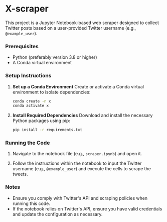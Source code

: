# X-scraper

This project is a Jupyter Notebook-based web scraper designed to collect Twitter posts based on a user-provided Twitter username (e.g., `@example_user`).

### Prerequisites

- Python (preferably version 3.8 or higher)
- A Conda virtual environment

### Setup Instructions

1. **Set up a Conda Environment**
   Create or activate a Conda virtual environment to isolate dependencies:
   ```bash
   conda create -n x
   conda activate x
   ```

2. **Install Required Dependencies**
   Download and install the necessary Python packages using pip:
   ```bash
   pip install -r requirements.txt
   ```

### Running the Code

1. Navigate to the notebook file (e.g., `scraper.ipynb`) and open it.

2. Follow the instructions within the notebook to input the Twitter username (e.g., `@example_user`) and execute the cells to scrape the tweets.

### Notes

- Ensure you comply with Twitter's API and scraping policies when running this code.
- If the notebook relies on Twitter's API, ensure you have valid credentials and update the configuration as necessary.

